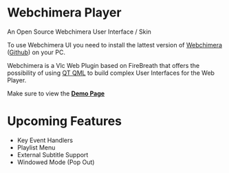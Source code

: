 Webchimera Player
==============

An Open Source Webchimera User Interface / Skin

To use Webchimera UI you need to install the lattest version of <a href="http://sourceforge.net/projects/webchimera/" target="_blank">Webchimera</a> (<a href="https://github.com/RSATom/WebChimera" target="_blank">Github</a>) on your PC.

Webchimera is a Vlc Web Plugin based on FireBreath that offers the possibility of using <a href="http://qt-project.org/" target="_blank">QT QML</a> to build complex User Interfaces for the Web Player.

Make sure to view the <a href="http://jaruba.github.io/WebchimeraUI/" target="_blank"><b>Demo Page</b></a>


Upcoming Features
==============
- Key Event Handlers
- Playlist Menu
- External Subtitle Support
- Windowed Mode (Pop Out)
